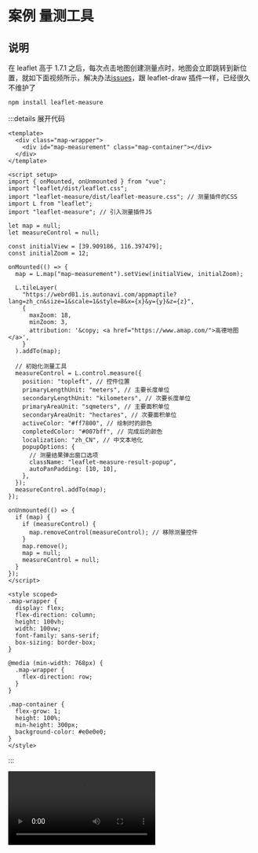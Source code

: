 # 案例 量测工具

## 说明

在 leaflet 高于 1.7.1 之后，每次点击地图创建测量点时，地图会立即跳转到新位置，就如下面视频所示，解决办法[issues](https://github.com/ljagis/leaflet-measure/issues/171#issuecomment-1137483548)，跟 leaflet-draw 插件一样，已经很久不维护了

```bash
npm install leaflet-measure
```

:::details 展开代码

```vue
<template>
  <div class="map-wrapper">
    <div id="map-measurement" class="map-container"></div>
  </div>
</template>

<script setup>
import { onMounted, onUnmounted } from "vue";
import "leaflet/dist/leaflet.css";
import "leaflet-measure/dist/leaflet-measure.css"; // 测量插件的CSS
import L from "leaflet";
import "leaflet-measure"; // 引入测量插件JS

let map = null;
let measureControl = null;

const initialView = [39.909186, 116.397479];
const initialZoom = 12;

onMounted(() => {
  map = L.map("map-measurement").setView(initialView, initialZoom);

  L.tileLayer(
    "https://webrd01.is.autonavi.com/appmaptile?lang=zh_cn&size=1&scale=1&style=8&x={x}&y={y}&z={z}",
    {
      maxZoom: 18,
      minZoom: 3,
      attribution: '&copy; <a href="https://www.amap.com/">高德地图</a>',
    }
  ).addTo(map);

  // 初始化测量工具
  measureControl = L.control.measure({
    position: "topleft", // 控件位置
    primaryLengthUnit: "meters", // 主要长度单位
    secondaryLengthUnit: "kilometers", // 次要长度单位
    primaryAreaUnit: "sqmeters", // 主要面积单位
    secondaryAreaUnit: "hectares", // 次要面积单位
    activeColor: "#ff7800", // 绘制时的颜色
    completedColor: "#007bff", // 完成后的颜色
    localization: "zh_CN", // 中文本地化
    popupOptions: {
      // 测量结果弹出窗口选项
      className: "leaflet-measure-result-popup",
      autoPanPadding: [10, 10],
    },
  });
  measureControl.addTo(map);
});

onUnmounted(() => {
  if (map) {
    if (measureControl) {
      map.removeControl(measureControl); // 移除测量控件
    }
    map.remove();
    map = null;
    measureControl = null;
  }
});
</script>

<style scoped>
.map-wrapper {
  display: flex;
  flex-direction: column;
  height: 100vh;
  width: 100vw;
  font-family: sans-serif;
  box-sizing: border-box;
}

@media (min-width: 768px) {
  .map-wrapper {
    flex-direction: row;
  }
}

.map-container {
  flex-grow: 1;
  height: 100%;
  min-height: 300px;
  background-color: #e0e0e0;
}
</style>
```

:::

<video controls>
  <source src="./imgs/11_量测工具.mp4" type="video/mp4" />
  您的浏览器不支持HTML5视频标签。
</video>
